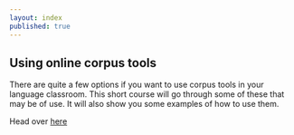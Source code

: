 ```yaml
---
layout: index
published: true
---
```


## Using online corpus tools

There are quite a few options if you want to use corpus tools in your language classroom. This short course will go through some of these that may be of use. It will also show you some examples of how to use them.
		

Head over [here]({{site.baseurl}}/modules/thelist/thelistoftools/)
